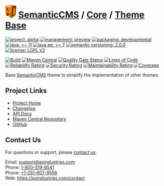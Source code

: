 # [<img src="ao-logo.png" alt="AO Logo" width="35" height="40">](https://github.com/ao-apps) [SemanticCMS](https://github.com/ao-apps/semanticcms) / [Core](https://github.com/ao-apps/semanticcms-core) / [Theme Base](https://github.com/ao-apps/semanticcms-core-theme-base)

[![project: alpha](https://semanticcms.com/ao-badges/project-alpha.svg)](https://aoindustries.com/life-cycle#project-alpha)
[![management: preview](https://semanticcms.com/ao-badges/management-preview.svg)](https://aoindustries.com/life-cycle#management-preview)
[![packaging: developmental](https://semanticcms.com/ao-badges/packaging-developmental.svg)](https://aoindustries.com/life-cycle#packaging-developmental)  
[![java: &gt;= 11](https://semanticcms.com/ao-badges/java-11.svg)](https://docs.oracle.com/en/java/javase/11/docs/api/)
[![java ee: &gt;= 7](https://semanticcms.com/ao-badges/javaee-7.svg)](https://docs.oracle.com/javaee/7/api/)
[![semantic versioning: 2.0.0](https://semanticcms.com/ao-badges/semver-2.0.0.svg)](http://semver.org/spec/v2.0.0.html)
[![license: LGPL v3](https://semanticcms.com/ao-badges/license-lgpl-3.0.svg)](https://www.gnu.org/licenses/lgpl-3.0)

[![Build](https://github.com/ao-apps/semanticcms-core-theme-base/workflows/Build/badge.svg?branch=master)](https://github.com/ao-apps/semanticcms-core-theme-base/actions?query=workflow%3ABuild)
[![Maven Central](https://maven-badges.herokuapp.com/maven-central/com.semanticcms/semanticcms-core-theme-base/badge.svg)](https://maven-badges.herokuapp.com/maven-central/com.semanticcms/semanticcms-core-theme-base)
[![Quality Gate Status](https://sonarcloud.io/api/project_badges/measure?branch=master&project=com.semanticcms%3Asemanticcms-core-theme-base&metric=alert_status)](https://sonarcloud.io/dashboard?branch=master&id=com.semanticcms%3Asemanticcms-core-theme-base)
[![Lines of Code](https://sonarcloud.io/api/project_badges/measure?branch=master&project=com.semanticcms%3Asemanticcms-core-theme-base&metric=ncloc)](https://sonarcloud.io/component_measures?branch=master&id=com.semanticcms%3Asemanticcms-core-theme-base&metric=ncloc)  
[![Reliability Rating](https://sonarcloud.io/api/project_badges/measure?branch=master&project=com.semanticcms%3Asemanticcms-core-theme-base&metric=reliability_rating)](https://sonarcloud.io/component_measures?branch=master&id=com.semanticcms%3Asemanticcms-core-theme-base&metric=Reliability)
[![Security Rating](https://sonarcloud.io/api/project_badges/measure?branch=master&project=com.semanticcms%3Asemanticcms-core-theme-base&metric=security_rating)](https://sonarcloud.io/component_measures?branch=master&id=com.semanticcms%3Asemanticcms-core-theme-base&metric=Security)
[![Maintainability Rating](https://sonarcloud.io/api/project_badges/measure?branch=master&project=com.semanticcms%3Asemanticcms-core-theme-base&metric=sqale_rating)](https://sonarcloud.io/component_measures?branch=master&id=com.semanticcms%3Asemanticcms-core-theme-base&metric=Maintainability)
[![Coverage](https://sonarcloud.io/api/project_badges/measure?branch=master&project=com.semanticcms%3Asemanticcms-core-theme-base&metric=coverage)](https://sonarcloud.io/component_measures?branch=master&id=com.semanticcms%3Asemanticcms-core-theme-base&metric=Coverage)

Base [SemanticCMS](https://github.com/ao-apps/semanticcms) theme to simplify the implementation of other themes.

## Project Links
* [Project Home](https://semanticcms.com/core/theme-base/)
* [Changelog](https://semanticcms.com/core/theme-base/changelog)
* [API Docs](https://semanticcms.com/core/theme-base/apidocs/)
* [Maven Central Repository](https://search.maven.org/artifact/com.semanticcms/semanticcms-core-theme-base)
* [GitHub](https://github.com/ao-apps/semanticcms-core-theme-base)

## Contact Us
For questions or support, please [contact us](https://aoindustries.com/contact):

Email: [support@aoindustries.com](mailto:support@aoindustries.com)  
Phone: [1-800-519-9541](tel:1-800-519-9541)  
Phone: [+1-251-607-9556](tel:+1-251-607-9556)  
Web: https://aoindustries.com/contact
